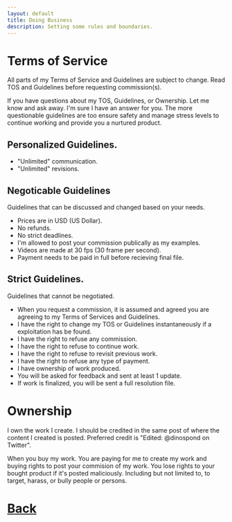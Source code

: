 ```yaml
---
layout: default
title: Doing Business
description: Setting some rules and boundaries.
---
```

# Terms of Service

All parts of my Terms of Service and Guidelines are subject to change. Read TOS and Guidelines before requesting commission(s).

If you have questions about my TOS, Guidelines, or Ownership. Let me know and ask away. I'm sure I have an answer for you. The more questionable guidelines are too ensure safety and manage stress levels to continue working and provide you a nurtured product.

## Personalized Guidelines.

- "Unlimited" communication.
- "Unlimited" revisions.

## Negoticable Guidelines

Guidelines that can be discussed and changed based on your needs. 

- Prices are in USD (US Dollar).
- No refunds.
- No strict deadlines.
- I'm allowed to post your commission publically as my examples.
- Videos are made at 30 fps (30 frame per second).
- Payment needs to be paid in full before recieving final file.

## Strict Guidelines.

Guidelines that cannot be negotiated.

- When you request a commission, it is assumed and agreed you are agreeing to my Terms of Services and Guidelines.
- I have the right to change my TOS or Guidelines instantaneously if a exploitation has be found. 
- I have the right to refuse any commission.
- I have the right to refuse to continue work.
- I have the right to refuse to revisit previous work.
- I have the right to refuse any type of payment.
- I have ownership of work produced.
- You will be asked for feedback and sent at least 1 update.
- If work is finalized, you will be sent a full resolution file.

# Ownership

I own the work I create. I should be credited in the same post of where the content I created is posted. Preferred credit is "Edited: @dinospond on Twitter".

When you buy my work. You are paying for me to create my work and buying rights to post your commision of my work. You lose rights to your bought product if it's posted maliciously. Including but not limited to, to target, harass, or bully people or persons.

# [**Back**](./)